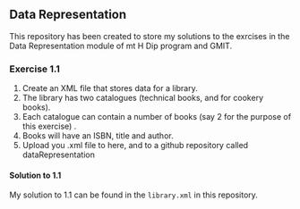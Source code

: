 ## Data Representation
This repository has been created to store my solutions to the exrcises in the Data Representation module of mt H Dip program and GMIT.

### Exercise 1.1
1. Create an XML file that stores data for a library. 
1. The library has two catalogues (technical books, and for cookery books).
1. Each catalogue can contain a number of books (say 2 for the purpose of this exercise) . 
1. Books will have an ISBN, title and author.
1. Upload you .xml file to here, and to a github repository called dataRepresentation

#### Solution to 1.1
My solution to 1.1 can be found in the `library.xml` in this repository.
